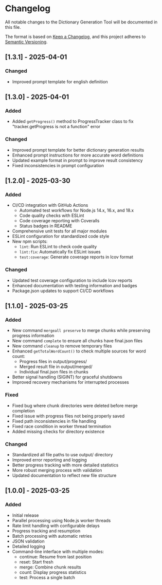 # Changelog

All notable changes to the Dictionary Generation Tool will be documented in this file.

The format is based on [Keep a Changelog](https://keepachangelog.com/en/1.0.0/),
and this project adheres to [Semantic Versioning](https://semver.org/spec/v2.0.0.html).

## [1.3.1] - 2025-04-01

### Changed
- Improved prompt template for english definition

## [1.3.0] - 2025-04-01

### Added
- Added `getProgress()` method to ProgressTracker class to fix "tracker.getProgress is not a function" error

### Changed
- Improved prompt template for better dictionary generation results
- Enhanced prompt instructions for more accurate word definitions
- Updated example format in prompt to improve result consistency
- Fixed inconsistencies in prompt configuration

## [1.2.0] - 2025-03-30

### Added
- CI/CD integration with GitHub Actions
  - Automated test workflows for Node.js 14.x, 16.x, and 18.x
  - Code quality checks with ESLint
  - Code coverage reporting with Coveralls
  - Status badges in README
- Comprehensive unit tests for all major modules
- ESLint configuration for standardized code style
- New npm scripts:
  - `lint`: Run ESLint to check code quality
  - `lint:fix`: Automatically fix ESLint issues
  - `test:coverage`: Generate coverage reports in lcov format

### Changed
- Updated test coverage configuration to include lcov reports
- Enhanced documentation with testing information and badges
- Package.json updates to support CI/CD workflows

## [1.1.0] - 2025-03-25

### Added
- New command `mergeall preserve` to merge chunks while preserving progress information
- New command `complete` to ensure all chunks have final.json files
- New command `cleanup` to remove temporary files
- Enhanced `getTotalWordCount()` to check multiple sources for word count:
  - Progress files in output/progress/
  - Merged result file in output/merged/
  - Individual final.json files in chunks
- Better signal handling (SIGINT) for graceful shutdowns
- Improved recovery mechanisms for interrupted processes

### Fixed
- Fixed bug where chunk directories were deleted before merge completion
- Fixed issue with progress files not being properly saved
- Fixed path inconsistencies in file handling
- Fixed race condition in worker thread termination
- Added missing checks for directory existence

### Changed
- Standardized all file paths to use output/ directory
- Improved error reporting and logging
- Better progress tracking with more detailed statistics
- More robust merging process with validation
- Updated documentation to reflect new file structure

## [1.0.0] - 2025-03-25

### Added
- Initial release
- Parallel processing using Node.js worker threads
- Rate limit handling with configurable delays
- Progress tracking and resumption
- Batch processing with automatic retries
- JSON validation
- Detailed logging
- Command-line interface with multiple modes:
  - continue: Resume from last position
  - reset: Start fresh
  - merge: Combine chunk results
  - count: Display progress statistics
  - test: Process a single batch 